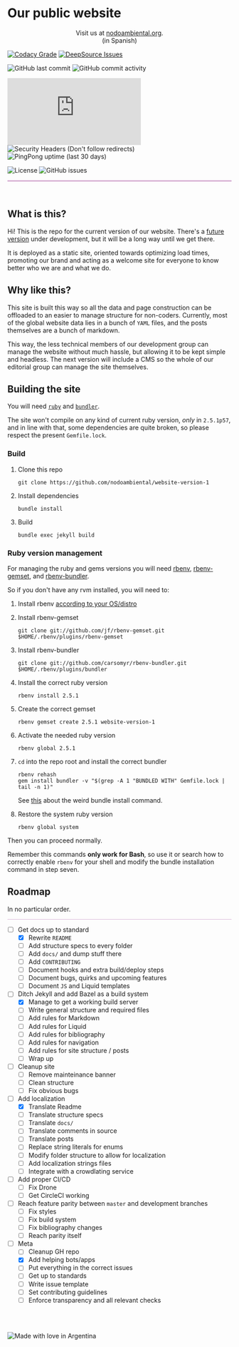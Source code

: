 
# Our public website

<p style="text-align:center;">Visit us at <a href="https://nodoambiental.org">nodoambiental.org</a>.<br>(in Spanish)</p>

[![Codacy Grade](https://app.codacy.com/project/badge/Grade/db929a95de9143a5a1a6df49f907030b)](https://www.codacy.com/gh/nodoambiental/website-version-1/dashboard?utm_source=github.com&amp;utm_medium=referral&amp;utm_content=nodoambiental/website-version-1&amp;utm_campaign=Badge_Grade) [![DeepSource Issues](https://deepsource.io/gh/nodoambiental/website-version-1.svg/?label=active+issues&show_trend=true&token=M1h9O4ftajm72GxBp_rSBQ4h)](https://deepsource.io/gh/nodoambiental/website-version-1/?ref=repository-badge)

![GitHub last commit](https://img.shields.io/github/last-commit/nodoambiental/website-version-1) ![GitHub commit activity](https://img.shields.io/github/commit-activity/m/nodoambiental/website-version-1)

![Mozilla HTTP Observatory Grade](https://img.shields.io/mozilla-observatory/grade-score/nodoambiental.org?publish) ![Security Headers (Don't follow redirects)](https://img.shields.io/security-headers?ignoreRedirects&url=https%3A%2F%2Fnodoambiental.org) ![PingPong uptime (last 30 days)](https://img.shields.io/pingpong/uptime/sp_5730e230eff6469e9c49556f640835d6)

![License](https://img.shields.io/github/license/nodoambiental/website-version-1) ![GitHub issues](https://img.shields.io/github/issues/nodoambiental/website-version-1)

<hr style="height:3px;background-color:#99339060;"><br>

## What is this?

Hi! This is the repo for the current version of our website. There's a [future version](https://github.com/nodoambiental/website-version-2) under development, but it will be a long way until we get there.

It is deployed as a static site, oriented towards optimizing load times, promoting our brand and acting as a welcome site for everyone to know better who we are and what we do.

## Why like this?

This site is built this way so all the data and page construction can be offloaded to an easier to manage structure for non-coders. Currently, most of the global website data lies in a bunch of `YAML` files, and the posts themselves are a bunch of markdown.

This way, the less technical members of our development group can manage the website without much hassle, but allowing it to be kept simple and headless. The next version will include a CMS so the whole of our editorial group can manage the site themselves.

## Building the site

You will need [`ruby`](https://www.ruby-lang.org/es/documentation/installation/) and [`bundler`](https://bundler.io/es/).

The site won't compile on any kind of current ruby version, _only_ in `2.5.1p57`, and in line with that, some dependencies are quite broken, so please respect the present `Gemfile.lock`.

### Build

1. Clone this repo

    ```shell
    git clone https://github.com/nodoambiental/website-version-1
    ```

2. Install dependencies

    ```shell
    bundle install
    ```

3. Build

    ```shell
    bundle exec jekyll build
    ```

### Ruby version management

For managing the ruby and gems versions you will need [rbenv](https://github.com/rbenv/rbenv), [rbenv-gemset](https://github.com/jf/rbenv-gemset), and [rbenv-bundler](https://github.com/carsomyr/rbenv-bundler).

So if you don't have any rvm installed, you will need to:

1. Install rbenv [according to your OS/distro](https://github.com/rbenv/rbenv#installation)

2. Install rbenv-gemset

    ```shell
    git clone git://github.com/jf/rbenv-gemset.git $HOME/.rbenv/plugins/rbenv-gemset
    ```

3. Install rbenv-bundler

    ```shell
    git clone git://github.com/carsomyr/rbenv-bundler.git $HOME/.rbenv/plugins/bundler
    ```

4. Install the correct ruby version

    ```shell
    rbenv install 2.5.1
    ```

5. Create the correct gemset

    ```shell
    rbenv gemset create 2.5.1 website-version-1
    ```

6. Activate the needed ruby version

    ```shell
    rbenv global 2.5.1
    ```

7. `cd` into the repo root and install the correct bundler

    ```shell
    rbenv rehash
    gem install bundler -v "$(grep -A 1 "BUNDLED WITH" Gemfile.lock | tail -n 1)"
    ```

    See [this](https://bundler.io/blog/2019/05/14/solutions-for-cant-find-gem-bundler-with-executable-bundle.html) about the weird bundle install command.

8. Restore the system ruby version

    ```shell
    rbenv global system
    ```

Then you can proceed normally.

Remember this commands **only work for Bash**, so use it or search how to correctly enable `rbenv` for your shell and modify the bundle installation command in step seven.

## Roadmap

In no particular order.

<hr style="height:1px;background-color:#99339060;">

- [ ] Get docs up to standard
  - [x] Rewrite `README`
  - [ ] Add structure specs to every folder
  - [ ] Add `docs/` and dump stuff there
  - [ ] Add `CONTRIBUTING`
  - [ ] Document hooks and extra build/deploy steps
  - [ ] Document bugs, quirks and upcoming features
  - [ ] Document `JS` and Liquid templates

- [ ] Ditch Jekyll and add Bazel as a build system
  - [x] Manage to get a working build server
  - [ ] Write general structure and required files
  - [ ] Add rules for Markdown
  - [ ] Add rules for Liquid
  - [ ] Add rules for bibliography
  - [ ] Add rules for navigation
  - [ ] Add rules for site structure / posts
  - [ ] Wrap up

- [ ] Cleanup site
  - [ ] Remove mainteinance banner
  - [ ] Clean structure
  - [ ] Fix obvious bugs

- [ ] Add localization
  - [x] Translate Readme
  - [ ] Translate structure specs
  - [ ] Translate `docs/`
  - [ ] Translate comments in source
  - [ ] Translate posts
  - [ ] Replace string literals for enums
  - [ ] Modify folder structure to allow for localization
  - [ ] Add localization strings files
  - [ ] Integrate with a crowdlating service

- [ ] Add proper CI/CD
  - [ ] Fix Drone
  - [ ] Get CircleCI working

- [ ] Reach feature parity between `master` and development branches
  - [ ] Fix styles
  - [ ] Fix build system
  - [ ] Fix bibliography changes
  - [ ] Reach parity itself

- [ ] Meta
  - [ ] Cleanup GH repo
  - [x] Add helping bots/apps
  - [ ] Put everything in the correct issues
  - [ ] Get up to standards
  - [ ] Write issue template
  - [ ] Set contributing guidelines
  - [ ] Enforce transparency and all relevant checks

<br/><br/>

![Made with love in Argentina](https://madewithlove.now.sh/ar?heart=true&template=for-the-badge)
